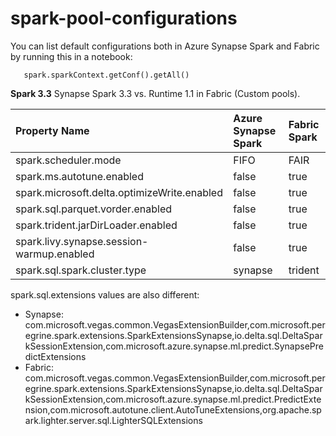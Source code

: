 # spark-pool-configurations

You can list default configurations both in Azure Synapse Spark and Fabric by running this in a notebook:

 ```console
    spark.sparkContext.getConf().getAll()
```

**Spark 3.3**
Synapse Spark 3.3 vs. Runtime 1.1 in Fabric (Custom pools).


| Property Name                                       | Azure Synapse Spark   | Fabric Spark  |
|:----------------------------------------------------|:----------------------|:--------------|
| spark.scheduler.mode                                | FIFO                  | FAIR          |
| spark.ms.autotune.enabled                           | false                 | true          |
| spark.microsoft.delta.optimizeWrite.enabled         | false                 | true          |
| spark.sql.parquet.vorder.enabled                    | false                 | true          |
| spark.trident.jarDirLoader.enabled                  | false                 | true          |
| spark.livy.synapse.session-warmup.enabled           | false                 | true          |
| spark.sql.spark.cluster.type                        | synapse               | trident       |

spark.sql.extensions values are also different: 

- Synapse:   com.microsoft.vegas.common.VegasExtensionBuilder,com.microsoft.peregrine.spark.extensions.SparkExtensionsSynapse,io.delta.sql.DeltaSparkSessionExtension,com.microsoft.azure.synapse.ml.predict.SynapsePredictExtensions
- Fabric: com.microsoft.vegas.common.VegasExtensionBuilder,com.microsoft.peregrine.spark.extensions.SparkExtensionsSynapse,io.delta.sql.DeltaSparkSessionExtension,com.microsoft.azure.synapse.ml.predict.PredictExtension,com.microsoft.autotune.client.AutoTuneExtensions,org.apache.spark.lighter.server.sql.LighterSQLExtensions